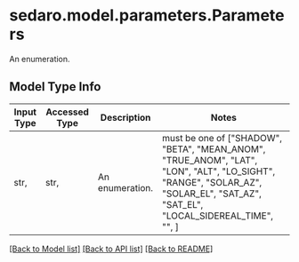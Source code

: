 # sedaro.model.parameters.Parameters

An enumeration.

## Model Type Info
Input Type | Accessed Type | Description | Notes
------------ | ------------- | ------------- | -------------
str,  | str,  | An enumeration. | must be one of ["SHADOW", "BETA", "MEAN_ANOM", "TRUE_ANOM", "LAT", "LON", "ALT", "LO_SIGHT", "RANGE", "SOLAR_AZ", "SOLAR_EL", "SAT_AZ", "SAT_EL", "LOCAL_SIDEREAL_TIME", "", ] 

[[Back to Model list]](../../README.md#documentation-for-models) [[Back to API list]](../../README.md#documentation-for-api-endpoints) [[Back to README]](../../README.md)

